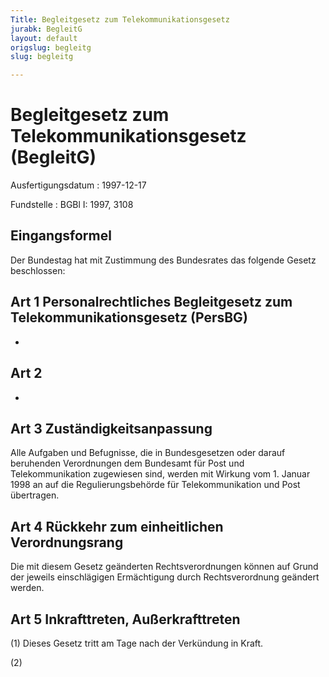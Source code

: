 ```yaml
---
Title: Begleitgesetz zum Telekommunikationsgesetz
jurabk: BegleitG
layout: default
origslug: begleitg
slug: begleitg

---
```


# Begleitgesetz zum Telekommunikationsgesetz (BegleitG)

Ausfertigungsdatum
:   1997-12-17

Fundstelle
:   BGBl I: 1997, 3108



## Eingangsformel

Der Bundestag hat mit Zustimmung des Bundesrates das folgende Gesetz
beschlossen:


## Art 1 Personalrechtliches Begleitgesetz zum Telekommunikationsgesetz (PersBG)

-


## Art 2

-


## Art 3 Zuständigkeitsanpassung

Alle Aufgaben und Befugnisse, die in Bundesgesetzen oder darauf
beruhenden Verordnungen dem Bundesamt für Post und Telekommunikation
zugewiesen sind, werden mit Wirkung vom 1. Januar 1998 an auf die
Regulierungsbehörde für Telekommunikation und Post übertragen.


## Art 4 Rückkehr zum einheitlichen Verordnungsrang

Die mit diesem Gesetz geänderten Rechtsverordnungen können auf Grund
der jeweils einschlägigen Ermächtigung durch Rechtsverordnung geändert
werden.


## Art 5 Inkrafttreten, Außerkrafttreten

(1) Dieses Gesetz tritt am Tage nach der Verkündung in Kraft.

(2)

